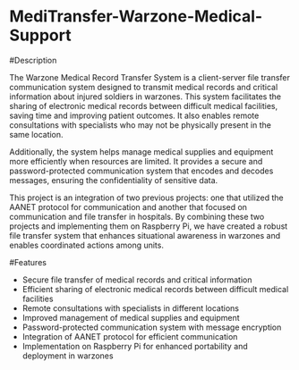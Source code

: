 # MediTransfer-Warzone-Medical-Support


#Description

The Warzone Medical Record Transfer System is a client-server file transfer communication system designed to transmit medical records and critical information about injured soldiers in warzones. This system facilitates the sharing of electronic medical records between difficult medical facilities, saving time and improving patient outcomes. It also enables remote consultations with specialists who may not be physically present in the same location.

Additionally, the system helps manage medical supplies and equipment more efficiently when resources are limited. It provides a secure and password-protected communication system that encodes and decodes messages, ensuring the confidentiality of sensitive data.

This project is an integration of two previous projects: one that utilized the AANET protocol for communication and another that focused on communication and file transfer in hospitals. By combining these two projects and implementing them on Raspberry Pi, we have created a robust file transfer system that enhances situational awareness in warzones and enables coordinated actions among units.

#Features

- Secure file transfer of medical records and critical information
- Efficient sharing of electronic medical records between difficult medical facilities
- Remote consultations with specialists in different locations
- Improved management of medical supplies and equipment
- Password-protected communication system with message encryption
- Integration of AANET protocol for efficient communication
- Implementation on Raspberry Pi for enhanced portability and deployment in warzones
